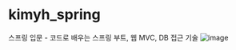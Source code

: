 # kimyh_spring
스프링 입문 - 코드로 배우는 스프링 부트, 웹 MVC, DB 접근 기술
![image](https://github.com/NyeongC/kimyh_spring/assets/65443206/3d2a8621-dd0b-487d-bed4-d8f4bf0c18e8)

